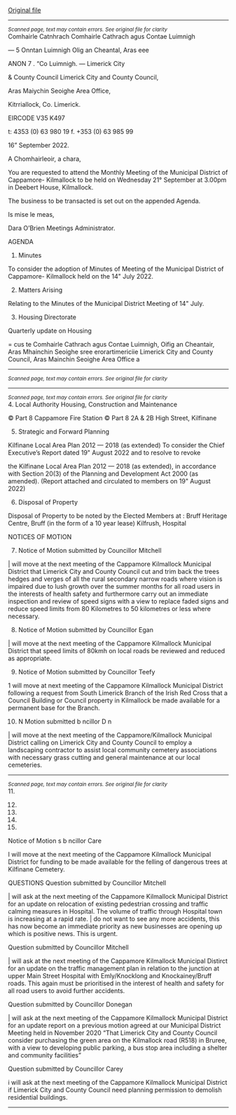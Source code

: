 [Original file](https://www.limerick.ie/sites/default/files/media/documents/2022-09/01%20Agenda%20September%2022.pdf)

---
*<small>Scanned page, text may contain errors. See original file for clarity</small>*  
Comhairle Catnhrach Comhairle Cathrach agus Contae Luimnigh

_—_ 5 Onntan Luimnigh Olig an Cheantal, Aras eee

ANON 7 . “Co Luimnigh.
— Limerick City

& County Council Limerick City and County Council,

Aras Maiychin Seoighe Area Office,

Kitrriallock,
Co. Limerick.

EIRCODE V35 K497

t: 4353 (0) 63 980 19
f. +353 (0) 63 985 99

16” September 2022.

A Chomhairleoir, a chara,

You are requested to attend the Monthly Meeting of the Municipal District of Cappamore-
Kilmallock to be held on Wednesday 21° September at 3.00pm in Deebert House, Kilmallock.

The business to be transacted is set out on the appended Agenda.

Is mise le meas,

Dara O’Brien
Meetings Administrator.

AGENDA
1. Minutes

To consider the adoption of Minutes of Meeting of the Municipal District of Cappamore-
Kilmallock held on the 14" July 2022.

2. Matters Arising

Relating to the Minutes of the Municipal District Meeting of 14" July.

3. Housing Directorate

Quarterly update on Housing

= cus te
Comhairle Cathrach agus Contae Luimnigh, Oifig an Cheantair, Aras Mhainchin Seoighe sree erorartimericiie
Limerick City and County Council, Aras Mainchin Seoighe Area Office a


---
*<small>Scanned page, text may contain errors. See original file for clarity</small>*  


---
*<small>Scanned page, text may contain errors. See original file for clarity</small>*  
4. Local Authority Housing, Construction and Maintenance

© Part 8 Cappamore Fire Station
© Part 8 2A & 2B High Street, Kilfinane

5. Strategic and Forward Planning

Kilfinane Local Area Plan 2012 — 2018 (as extended)
To consider the Chief Executive’s Report dated 19" August 2022 and to resolve to revoke

the Kilfinane Local Area Plan 2012 — 2018 (as extended), in accordance with Section 20(3)
of the Planning and Development Act 2000 (as amended).
(Report attached and circulated to members on 19" August 2022)

6. Disposal of Property

Disposal of Property to be noted by the Elected Members at :
Bruff Heritage Centre, Bruff (in the form of a 10 year lease)
Kilfrush, Hospital

NOTICES OF MOTION

7. Notice of Motion submitted by Councillor Mitchell

| will move at the next meeting of the Cappamore Kilmallock Municipal District that
Limerick City and County Council cut and trim back the trees hedges and verges of all the
rural secondary narrow roads where vision is impaired due to lush growth over the summer
months for all road users in the interests of health safety and furthermore carry out an
immediate inspection and review of speed signs with a view to replace faded signs and
reduce speed limits from 80 Kilometres to 50 kilometres or less where necessary.

8. Notice of Motion submitted by Councillor Egan

| will move at the next meeting of the Cappamore Kilmallock Municipal District that speed
limits of 80kmh on local roads be reviewed and reduced as appropriate.

9. Notice of Motion submitted by Councillor Teefy

1 will move at next meeting of the Cappamore Kilmallock Municipal District following a
request from South Limerick Branch of the Irish Red Cross that a Council Building or Council
property in Kilmallock be made available for a permanent base for the Branch.

10. N Motion submitted b ncillor D n

| will move at the next meeting of the Cappamore/Kilmallock Municipal District calling on
Limerick City and County Council to employ a landscaping contractor to assist local
community cemetery associations with necessary grass cutting and general maintenance at
our local cemeteries.


---
*<small>Scanned page, text may contain errors. See original file for clarity</small>*  
11.

12.

13.

14.

15.

Notice of Motion s b ncillor Care

I will move at the next meeting of the Cappamore Kilmallock Municipal District for
funding to be made available for the felling of dangerous trees at Kilfinane Cemetery.

QUESTIONS
Question submitted by Councillor Mitchell

| will ask at the next meeting of the Cappamore Kilmallock Municipal District for an
update on relocation of existing pedestrian crossing and traffic calming measures in
Hospital. The volume of traffic through Hospital town is increasing at a rapid rate. | do
not want to see any more accidents, this has now become an immediate priority as new
businesses are opening up which is positive news. This is urgent.

Question submitted by Councillor Mitchell

| will ask at the next meeting of the Cappamore Kilmallock Municipal Distirct for an
update on the traffic management plan in relation to the junction at upper Main Street
Hospital with Emly/Knocklong and Knockainey/Bruff roads. This again must be
prioritised in the interest of health and safety for all road users to avoid further
accidents.

Question submitted by Councillor Donegan

| will ask at the next meeting of the Cappamore Kilmallock Municipal District for an
update report on a previous motion agreed at our Municipal District Meeting held in
November 2020 “That Limerick City and County Council consider purchasing the green
area on the Kilmallock road (R518) in Bruree, with a view to developing public parking,
a bus stop area including a shelter and community facilities”

Question submitted by Councillor Carey

i will ask at the next meeting of the Cappamore Kilmallock Municipal District if Limerick City and
County Council need planning permission to demolish residential buildings.


---
